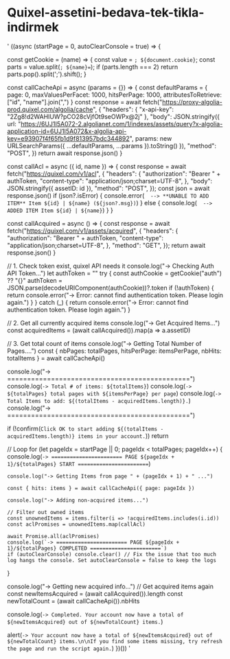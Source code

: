 # Quixel-assetini-bedava-tek-tikla-indirmek

'
((async (startPage = 0, autoClearConsole = true) => {

  const getCookie = (name) => {
    const value = `; ${document.cookie}`;
    const parts = value.split(`; ${name}=`);
    if (parts.length === 2) return parts.pop().split(';').shift();
  }

  const callCacheApi = async (params = {}) => {
    const defaultParams = {
      page: 0,
      maxValuesPerFacet: 1000,
      hitsPerPage: 1000,
      attributesToRetrieve: ["id", "name"].join(",")
    }
    const response = await fetch("https://proxy-algolia-prod.quixel.com/algolia/cache", {
      "headers": {
        "x-api-key": "2Zg8!d2WAHIUW?pCO28cVjfOt9seOWPx@2j"
      },
      "body": JSON.stringify({
        url: "https://6UJ1I5A072-2.algolianet.com/1/indexes/assets/query?x-algolia-application-id=6UJ1I5A072&x-algolia-api-key=e93907f4f65fb1d9f813957bdc344892",
        params: new URLSearchParams({ ...defaultParams, ...params }).toString()
      }),
      "method": "POST",
    })
    return await response.json()
  }

  const callAcl = async ({ id, name }) => {
    const response = await fetch("https://quixel.com/v1/acl", {
      "headers": {
        "authorization": "Bearer " + authToken,
        "content-type": "application/json;charset=UTF-8",
      },
      "body": JSON.stringify({ assetID: id }),
      "method": "POST",
    });
    const json = await response.json()
    if (json?.isError) {
      console.error(`  --> **UNABLE TO ADD ITEM** Item ${id} | ${name} (${json?.msg})`)
    } else {
      console.log(`  --> ADDED ITEM Item ${id} | ${name}`)
    }
  }

  const callAcquired = async () => {
    const response = await fetch("https://quixel.com/v1/assets/acquired", {
      "headers": {
        "authorization": "Bearer " + authToken,
        "content-type": "application/json;charset=UTF-8",
      },
      "method": "GET",
    });
    return await response.json()
  }

  // 1. Check token exist, quixel API needs it
  console.log("-> Checking Auth API Token...")
  let authToken = ""
  try {
    const authCookie = getCookie("auth") ?? "{}"
    authToken = JSON.parse(decodeURIComponent(authCookie))?.token
    if (!authToken) {
      return console.error("-> Error: cannot find authentication token. Please login again.")
    }
  } catch (_) {
    return console.error("-> Error: cannot find authentication token. Please login again.")
  }

  // 2. Get all currently acquired items
  console.log("-> Get Acquired Items...")
  const acquiredItems = (await callAcquired()).map(a => a.assetID)

  // 3. Get total count of items
  console.log("-> Getting Total Number of Pages....")
  const { nbPages: totalPages, hitsPerPage: itemsPerPage, nbHits: totalItems } = await callCacheApi()


  console.log("-> ==============================================")
  console.log(`-> Total # of items: ${totalItems}`)
  console.log(`-> ${totalPages} total pages with ${itemsPerPage} per page`)
  console.log(`-> Total Items to add: ${(totalItems - acquiredItems.length)}.`)
  console.log("-> ==============================================")

  if (!confirm(`Click OK to start adding ${(totalItems - acquiredItems.length)} items in your account.`)) return

  // Loop
  for (let pageIdx = startPage || 0; pageIdx < totalPages; pageIdx++) {
    console.log(`-> ======================= PAGE ${pageIdx + 1}/${totalPages} START =======================`)

    console.log("-> Getting Items from page " + (pageIdx + 1) + " ...")

    const { hits: items } = await callCacheApi({ page: pageIdx })

    console.log("-> Adding non-acquired items...")

    // Filter out owned items
    const unownedItems = items.filter(i => !acquiredItems.includes(i.id))
    const aclPromises = unownedItems.map(callAcl)

    await Promise.all(aclPromises)
    console.log(`-> ======================= PAGE ${pageIdx + 1}/${totalPages} COMPLETED =======================`)
    if (autoClearConsole) console.clear() // Fix the issue that too much log hangs the console. Set autoClearConsole = false to keep the logs
  }

  console.log("-> Getting new acquired info...")
  // Get acquired items again
  const newItemsAcquired = (await callAcquired()).length
  const newTotalCount = (await callCacheApi()).nbHits

  console.log(`-> Completed. Your account now have a total of ${newItemsAcquired} out of ${newTotalCount} items.`)

  alert(`-> Your account now have a total of ${newItemsAcquired} out of ${newTotalCount} items.\n\nIf you find some items missing, try refresh the page and run the script again.`)
})())
'
